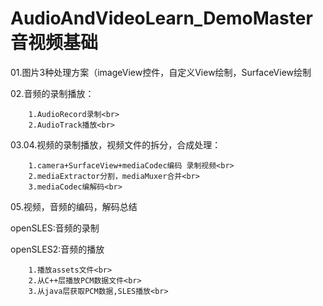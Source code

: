 # AudioAndVideoLearn_DemoMaster 音视频基础
01.图片3种处理方案（imageView控件，自定义View绘制，SurfaceView绘制<br>


02.音频的录制播放：<br>

        1.AudioRecord录制<br>
        2.AudioTrack播放<br>
03.04.视频的录制播放，视频文件的拆分，合成处理：<br>

        1.camera+SurfaceView+mediaCodec编码 录制视频<br>
    	2.mediaExtractor分割，mediaMuxer合并<br>
		3.mediaCodec编解码<br>
        
05.视频，音频的编码，解码总结<br>
   
openSLES:音频的录制<br>
   
openSLES2:音频的播放<br>
   
	    1.播放assets文件<br>
	    2.从C++层播放PCM数据文件<br>
        3.从java层获取PCM数据,SLES播放<br>